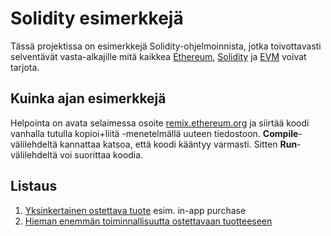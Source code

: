 # Solidity esimerkkejä
Tässä projektissa on esimerkkejä Solidity-ohjelmoinnista, jotka toivottavasti selventävät vasta-alkajille mitä kaikkea [Ethereum](https://ethereum.org/), [Solidity](https://solidity.readthedocs.io/en/develop/) ja [EVM](http://ethdocs.org/en/latest/introduction/what-is-ethereum.html#ethereum-virtual-machine) voivat tarjota.

## Kuinka ajan esimerkkejä
Helpointa on avata selaimessa osoite [remix.ethereum.org](https://remix.ethereum.org) ja siirtää koodi vanhalla tutulla kopioi+liitä -menetelmällä uuteen tiedostoon. **Compile**-välilehdeltä kannattaa katsoa, että koodi kääntyy varmasti. Sitten **Run**-välilehdeltä voi suorittaa koodia.

## Listaus
1. [Yksinkertainen ostettava tuote](01-Yksinkertainen_ostettava_esine/README.md) esim. in-app purchase
2. [Hieman enemmän toiminnallisuutta ostettavaan tuotteeseen](02-Toiminnallisempi_ostettava_esine/README.md)
